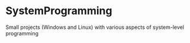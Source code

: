 # SystemProgramming

Small projects (Windows and Linux) with various aspects of system-level programming